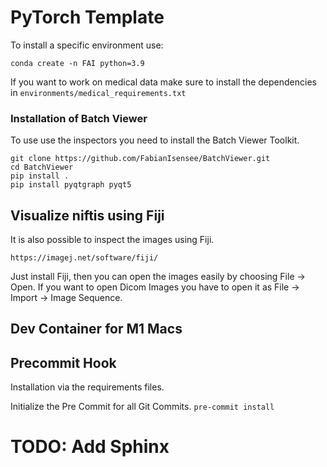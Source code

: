 # PyTorch Template


To install a specific environment use:

```conda create -n FAI python=3.9```

If you want to work on medical data make sure to install the dependencies in ```environments/medical_requirements.txt```


### Installation of Batch Viewer
To use use the inspectors you need to install the Batch Viewer Toolkit.


```
git clone https://github.com/FabianIsensee/BatchViewer.git
cd BatchViewer
pip install .
pip install pyqtgraph pyqt5
```


## Visualize niftis using Fiji

It is also possible to inspect the images using Fiji.

`https://imagej.net/software/fiji/`

Just install Fiji, then you can open the images easily by choosing File -> Open. If you want to open Dicom Images you have to open it as File -> Import -> Image Sequence.


## Dev Container for M1 Macs



## Precommit Hook
Installation via the requirements files.

Initialize the Pre Commit for all Git Commits.
```pre-commit install```



# TODO: Add Sphinx
